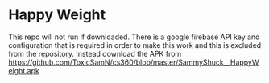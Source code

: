 # Happy Weight
This repo will not run if downloaded. 
There is a google firebase API key and configuration that is required in order to make this work and this is excluded from the repository. 
Instead download the APK from 
https://github.com/ToxicSamN/cs360/blob/master/SammyShuck__HappyWeight.apk
